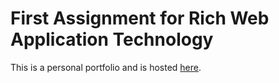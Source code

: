 First Assignment for Rich Web Application Technology
================

This is a personal portfolio and is hosted [here](http://lucalongo.eu/courses/2014-2015/RichWebApplicationTechnology/students/C11354316/portfolio/).

